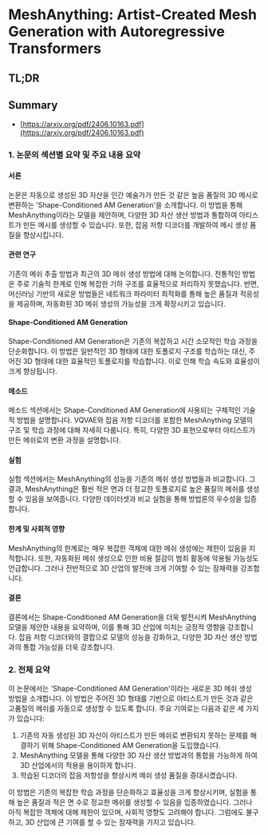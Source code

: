 # MeshAnything: Artist-Created Mesh Generation with Autoregressive Transformers
## TL;DR
## Summary
- [https://arxiv.org/pdf/2406.10163.pdf](https://arxiv.org/pdf/2406.10163.pdf)

### 1. 논문의 섹션별 요약 및 주요 내용 요약

#### 서론

논문은 자동으로 생성된 3D 자산을 인간 예술가가 만든 것 같은 높음 품질의 3D 메시로 변환하는 'Shape-Conditioned AM Generation'을 소개합니다. 이 방법을 통해 MeshAnything이라는 모델을 제안하며, 다양한 3D 자산 생산 방법과 통합하여 아티스트가 만든 메시를 생성할 수 있습니다. 또한, 잡음 저항 디코더를 개발하여 메시 생성 품질을 향상시킵니다.

#### 관련 연구

기존의 메쉬 추출 방법과 최근의 3D 메쉬 생성 방법에 대해 논의합니다. 전통적인 방법은 주로 기술적 한계로 인해 복잡한 기하 구조를 효율적으로 처리하지 못했습니다. 반면, 머신러닝 기반의 새로운 방법들은 네트워크 파라미터 최적화를 통해 높은 품질과 적응성을 제공하며, 자동화된 3D 메쉬 생성의 가능성을 크게 확장시키고 있습니다.

#### Shape-Conditioned AM Generation

Shape-Conditioned AM Generation은 기존의 복잡하고 시간 소모적인 학습 과정을 단순화합니다. 이 방법은 일반적인 3D 형태에 대한 토폴로지 구조를 학습하는 대신, 주어진 3D 형태에 대한 효율적인 토폴로지를 학습합니다. 이로 인해 학습 속도와 효율성이 크게 향상됩니다.

#### 메소드

메소드 섹션에서는 Shape-Conditioned AM Generation에 사용되는 구체적인 기술적 방법을 설명합니다. VQVAE와 잡음 저항 디코더를 포함한 MeshAnything 모델의 구조 및 학습 과정에 대해 자세히 다룹니다. 특히, 다양한 3D 표현으로부터 아티스트가 만든 메쉬로의 변환 과정을 설명합니다.

#### 실험

실험 섹션에서는 MeshAnything의 성능을 기존의 메쉬 생성 방법들과 비교합니다. 그 결과, MeshAnything은 훨씬 적은 면과 더 정교한 토폴로지로 높은 품질의 메쉬를 생성할 수 있음을 보여줍니다. 다양한 데이터셋과 비교 실험을 통해 방법론의 우수성을 입증합니다.

#### 한계 및 사회적 영향

MeshAnything의 한계로는 매우 복잡한 객체에 대한 메쉬 생성에는 제한이 있음을 지적합니다. 또한, 자동화된 메쉬 생성으로 인한 비용 절감이 범죄 활동에 악용될 가능성도 언급합니다. 그러나 전반적으로 3D 산업의 발전에 크게 기여할 수 있는 잠재력을 강조합니다.

#### 결론

결론에서는 Shape-Conditioned AM Generation을 더욱 발전시켜 MeshAnything 모델을 제안한 내용을 요약하며, 이를 통해 3D 산업에 미치는 긍정적 영향을 강조합니다. 잡음 저항 디코더와의 결합으로 모델의 성능을 강화하고, 다양한 3D 자산 생산 방법과의 통합 가능성을 더욱 강조합니다.

### 2. 전체 요약

이 논문에서는 'Shape-Conditioned AM Generation'이라는 새로운 3D 메쉬 생성 방법을 소개합니다. 이 방법은 주어진 3D 형태를 기반으로 아티스트가 만든 것과 같은 고품질의 메쉬를 자동으로 생성할 수 있도록 합니다. 주요 기여로는 다음과 같은 세 가지가 있습니다:

1. 기존의 자동 생성된 3D 자산이 아티스트가 만든 메쉬로 변환되지 못하는 문제를 해결하기 위해 Shape-Conditioned AM Generation을 도입했습니다.
2. MeshAnything 모델을 통해 다양한 3D 자산 생산 방법과의 통합을 가능하게 하여 3D 산업에서의 적용을 용이하게 합니다.
3. 학습된 디코더의 잡음 저항성을 향상시켜 메쉬 생성 품질을 증대시켰습니다.

이 방법은 기존의 복잡한 학습 과정을 단순화하고 효율성을 크게 향상시키며, 실험을 통해 높은 품질과 적은 면 수로 정교한 메쉬를 생성할 수 있음을 입증하였습니다. 그러나 아직 복잡한 객체에 대해 제한이 있으며, 사회적 영향도 고려해야 합니다. 그럼에도 불구하고, 3D 산업에 큰 기여를 할 수 있는 잠재력을 가지고 있습니다.